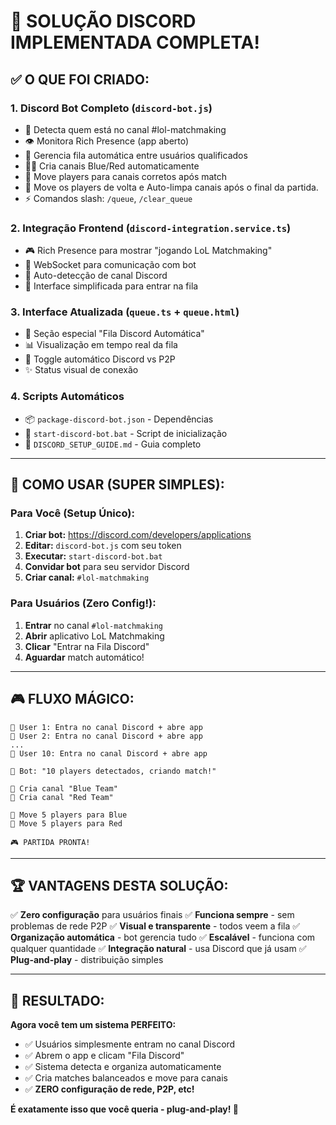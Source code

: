 # 🎯 SOLUÇÃO DISCORD IMPLEMENTADA COMPLETA!

## ✅ **O QUE FOI CRIADO:**

### **1. Discord Bot Completo** (`discord-bot.js`)
- 🤖 Detecta quem está no canal #lol-matchmaking
- 👁️ Monitora Rich Presence (app aberto)
- 🎯 Gerencia fila automática entre usuários qualificados
- 🔵🔴 Cria canais Blue/Red automaticamente
- 📢 Move players para canais corretos após match
- 🧹 Move os players de volta e Auto-limpa canais após o final da partida.
- ⚡ Comandos slash: `/queue`, `/clear_queue`

### **2. Integração Frontend** (`discord-integration.service.ts`)
- 🎮 Rich Presence para mostrar "jogando LoL Matchmaking"
- 📡 WebSocket para comunicação com bot
- 🔄 Auto-detecção de canal Discord
- 🎯 Interface simplificada para entrar na fila

### **3. Interface Atualizada** (`queue.ts` + `queue.html`)
- 🎨 Seção especial "Fila Discord Automática"
- 📊 Visualização em tempo real da fila
- 🔄 Toggle automático Discord vs P2P
- ✨ Status visual de conexão

### **4. Scripts Automáticos**
- 📦 `package-discord-bot.json` - Dependências
- 🚀 `start-discord-bot.bat` - Script de inicialização
- 📖 `DISCORD_SETUP_GUIDE.md` - Guia completo

---

## 🚀 **COMO USAR (SUPER SIMPLES):**

### **Para Você (Setup Único):**
1. **Criar bot:** https://discord.com/developers/applications
2. **Editar:** `discord-bot.js` com seu token
3. **Executar:** `start-discord-bot.bat`
4. **Convidar bot** para seu servidor Discord
5. **Criar canal:** `#lol-matchmaking`

### **Para Usuários (Zero Config!):**
1. **Entrar** no canal `#lol-matchmaking`
2. **Abrir** aplicativo LoL Matchmaking
3. **Clicar** "Entrar na Fila Discord"
4. **Aguardar** match automático!

---

## 🎮 **FLUXO MÁGICO:**

```
👤 User 1: Entra no canal Discord + abre app
👤 User 2: Entra no canal Discord + abre app
...
👤 User 10: Entra no canal Discord + abre app

🤖 Bot: "10 players detectados, criando match!"

🔵 Cria canal "Blue Team"
🔴 Cria canal "Red Team"

📢 Move 5 players para Blue
📢 Move 5 players para Red

🎮 PARTIDA PRONTA!
```

---

## 🏆 **VANTAGENS DESTA SOLUÇÃO:**

✅ **Zero configuração** para usuários finais
✅ **Funciona sempre** - sem problemas de rede P2P
✅ **Visual e transparente** - todos veem a fila
✅ **Organização automática** - bot gerencia tudo
✅ **Escalável** - funciona com qualquer quantidade
✅ **Integração natural** - usa Discord que já usam
✅ **Plug-and-play** - distribuição simples

---

## 🎯 **RESULTADO:**

**Agora você tem um sistema PERFEITO:**
- ✅ Usuários simplesmente entram no canal Discord
- ✅ Abrem o app e clicam "Fila Discord"  
- ✅ Sistema detecta e organiza automaticamente
- ✅ Cria matches balanceados e move para canais
- ✅ **ZERO configuração de rede, P2P, etc!**

**É exatamente isso que você queria - plug-and-play! 🚀**
